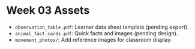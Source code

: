 # Week 03 Assets

- `observation_table.pdf`: Learner data sheet template (pending export).
- `animal_fact_cards.pdf`: Quick facts and images (pending design).
- `movement_photos/`: Add reference images for classroom display.
